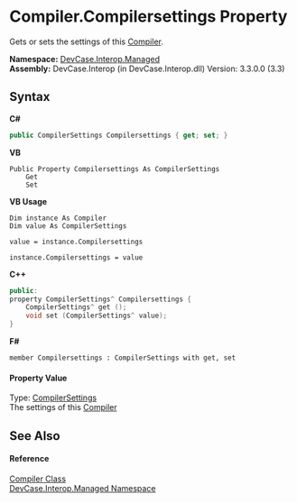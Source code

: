 # Compiler.Compilersettings Property 
 

Gets or sets the settings of this <a href="T_DevCase_Interop_Managed_Compiler">Compiler</a>.

**Namespace:**&nbsp;<a href="N_DevCase_Interop_Managed">DevCase.Interop.Managed</a><br />**Assembly:**&nbsp;DevCase.Interop (in DevCase.Interop.dll) Version: 3.3.0.0 (3.3)

## Syntax

**C#**<br />
``` C#
public CompilerSettings Compilersettings { get; set; }
```

**VB**<br />
``` VB
Public Property Compilersettings As CompilerSettings
	Get
	Set
```

**VB Usage**<br />
``` VB Usage
Dim instance As Compiler
Dim value As CompilerSettings

value = instance.Compilersettings

instance.Compilersettings = value
```

**C++**<br />
``` C++
public:
property CompilerSettings^ Compilersettings {
	CompilerSettings^ get ();
	void set (CompilerSettings^ value);
}
```

**F#**<br />
``` F#
member Compilersettings : CompilerSettings with get, set

```


#### Property Value
Type: <a href="T_DevCase_Interop_Managed_CompilerSettings">CompilerSettings</a><br />The settings of this <a href="T_DevCase_Interop_Managed_Compiler">Compiler</a>

## See Also


#### Reference
<a href="T_DevCase_Interop_Managed_Compiler">Compiler Class</a><br /><a href="N_DevCase_Interop_Managed">DevCase.Interop.Managed Namespace</a><br />